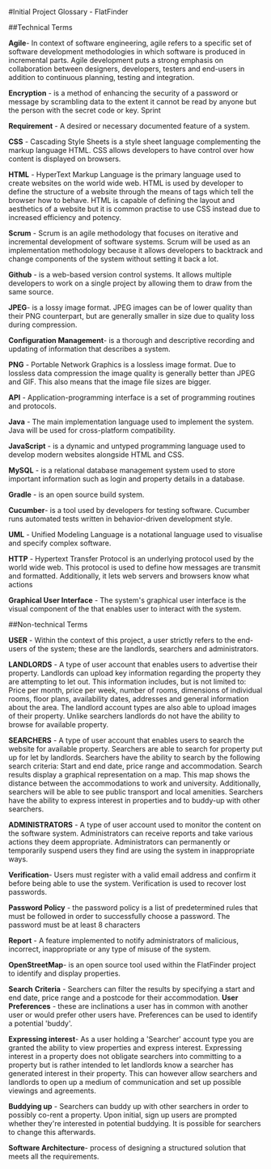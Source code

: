 #Initial Project Glossary - FlatFinder

##Technical Terms

**Agile**- In context of software engineering, agile refers to a specific set of software development methodologies in which software is produced in incremental parts. Agile development puts a strong emphasis on collaboration between designers, developers, testers and end-users in addition to continuous planning, testing and integration.

**Encryption** - is a method of enhancing the security of a password or message by scrambling data to the extent it cannot be read by anyone but the person with the secret code or key.
Sprint

**Requirement** - A desired or necessary documented feature of a system. 

**CSS** - Cascading Style Sheets is a style sheet language complementing the markup language HTML. CSS allows developers to have control over  how content is displayed on browsers.

**HTML** - HyperText Markup Language is the primary language used to create websites on the world wide web. HTML is used by developer to define the structure of a website through the means of tags which tell the browser how to behave. HTML is capable of defining the layout and aesthetics of a website but it is common practise to use CSS instead due to increased efficiency and potency. 

**Scrum** - Scrum is an agile methodology that focuses on iterative and incremental development of software systems. Scrum will be used as an implementation methodology because it allows developers to backtrack and change components of the system without setting it back a lot. 

**Github** - is a web-based version control systems. It allows multiple developers to work on a single project by allowing them to draw from the same source.

**JPEG**- is a lossy image format. JPEG images can be of lower quality than their PNG counterpart, but are generally smaller in size due to quality loss during compression.

**Configuration Management**-  is a thorough and descriptive recording and updating of information that describes a system.

**PNG** - Portable Network Graphics is a lossless image format. Due to lossless data compression the image quality is generally better than JPEG and GIF. This also means that the image file sizes are bigger.

**API** - Application-programming interface is a set of programming routines and protocols. 

**Java** - The main implementation language used to implement the system. Java will be used for cross-platform compatibility. 

**JavaScript** - is a dynamic and untyped programming language used to develop modern websites alongside HTML and CSS. 

**MySQL** - is a relational database management system used to store important information such as login and property details in a database. 

**Gradle** - is an open source build system.

**Cucumber**- is a tool used by developers for testing software. Cucumber runs automated tests written in behavior-driven development style.

**UML** - Unified Modeling Language is a notational language used to visualise and specify complex software.

**HTTP** - Hypertext Transfer Protocol is an underlying protocol used by the world wide web. This protocol is used to define how messages are transmit and formatted. Additionally, it lets web servers and browsers know what actions 

**Graphical User Interface** - The system's graphical user interface is the visual component of the  that enables user to interact with the system.

##Non-technical Terms

**USER** - Within the context of this project, a user strictly refers to the end-users of the system; these are the landlords, searchers and administrators. 

**LANDLORDS** - A type of user account that enables users to advertise their property. Landlords can upload key information regarding the property they are attempting to let out. This information includes, but is not limited to: Price per month, price per week, number of rooms, dimensions of individual rooms, floor plans, availability dates, addresses and general information about the area. The landlord account types are also able to upload images of their property. Unlike searchers landlords do not have the ability to browse for available property.

**SEARCHERS** - A type of user account that enables users to search the website for available property. Searchers are able to search for property put up for let by landlords. Searchers have the ability to search by the following search criteria: Start and end date, price range and accommodation. Search results display a graphical representation on a map. This map shows the distance between the accommodations to work and university. Additionally, searchers will be able to see public transport and local amenities. Searchers have the ability to express interest in properties and to buddy-up with other searchers. 

**ADMINISTRATORS** - A type of user account used to monitor the content on the software system.  Administrators can receive reports and take various actions they deem appropriate. Administrators can permanently or temporarily suspend users they find are using the system in inappropriate ways. 

**Verification**- Users must register with a valid email address and confirm it before being able to use the system. Verification is used to recover lost passwords. 

**Password Policy** - the password policy is a list of predetermined rules that must be followed in order to successfully choose a password. The password must be at least 8 characters 

**Report** - A feature implemented to notify administrators of malicious, incorrect, inappropriate or any type of misuse of the system.

**OpenStreetMap**- is an open source tool used within the FlatFinder project to identify and display properties. 

**Search**
	**Criteria** - Searchers can filter the results by specifying a start and end date, price range and 	a postcode for their accommodation. 
	**User Preferences** - these are inclinations a user has in common with another user or would 	prefer other users have. Preferences can be used to identify a potential 'buddy'. 


**Expressing interest**- As a user holding a 'Searcher' account type you are granted the ability to view properties and express interest. Expressing interest in a property does not obligate searchers into committing to a property but is rather intended to let landlords know a searcher has generated interest in their property. This can however allow searchers and landlords to open up a medium of communication and set up possible viewings and agreements.

**Buddying up** - Searchers can buddy up with other searchers in order to possibly co-rent a property. Upon initial, sign up users are prompted whether they're interested in potential buddying. It is possible for searchers to change this afterwards. 

**Software Architecture**- process of designing a structured solution that meets all the requirements.